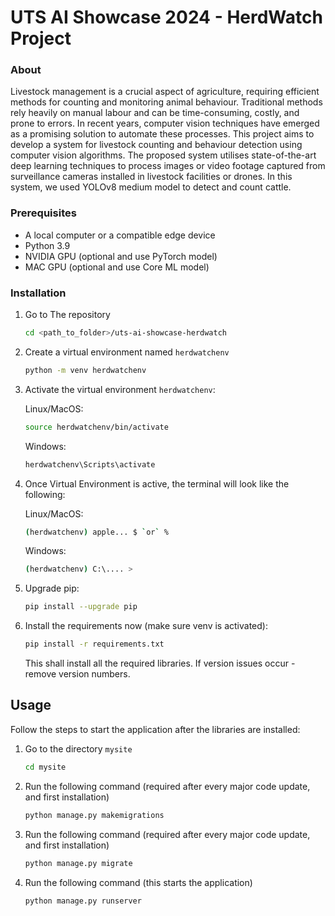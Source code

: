 <!-- GETTING STARTED -->
# UTS AI Showcase 2024 - HerdWatch Project
### About 
Livestock management is a crucial aspect of agriculture, requiring efficient methods for counting and monitoring animal behaviour. Traditional methods rely heavily on manual labour and can be time-consuming, costly, and prone to errors. In recent years, computer vision techniques have emerged as a promising solution to automate these processes. This project aims to develop a system for livestock counting and behaviour detection using computer vision algorithms. The proposed system utilises state-of-the-art deep learning techniques to process images or video footage captured from surveillance cameras installed in livestock facilities or drones. In this system, we used YOLOv8 medium model to detect and count cattle.

### Prerequisites
* A local computer or a compatible edge device
* Python 3.9
* NVIDIA GPU (optional and use PyTorch model)
* MAC GPU (optional and use Core ML model)

### Installation

1. Go to The repository
    ```sh
    cd <path_to_folder>/uts-ai-showcase-herdwatch
    ```
2. Create a virtual environment named `herdwatchenv`
    ```sh
    python -m venv herdwatchenv
    ```
3. Activate the virtual environment `herdwatchenv`:

    Linux/MacOS:
    ```sh
    source herdwatchenv/bin/activate
    ```
    Windows:
    ```sh
    herdwatchenv\Scripts\activate
    ```
4. Once Virtual Environment is active, the terminal will look like the following:

    Linux/MacOS:
    ```sh
    (herdwatchenv) apple... $ `or` %
    ```
    Windows:
    ```sh
    (herdwatchenv) C:\.... >
    ```
5. Upgrade pip:
    ```sh
    pip install --upgrade pip
    ```
6. Install the requirements now (make sure venv is activated):
    ```sh
    pip install -r requirements.txt
    ```
    This shall install all the required libraries. If version issues occur - remove version numbers.

<!-- USAGE EXAMPLES -->
## Usage

Follow the steps to start the application after the libraries are installed:

1. Go to the directory `mysite`
    ```sh
    cd mysite
    ```
2. Run the following command (required after every major code update, and first installation)
    ```sh
    python manage.py makemigrations
    ```
3. Run the following command (required after every major code update, and first installation)
    ```sh
    python manage.py migrate 
    ```
4. Run the following command (this starts the application)
    ```sh
    python manage.py runserver
    ```